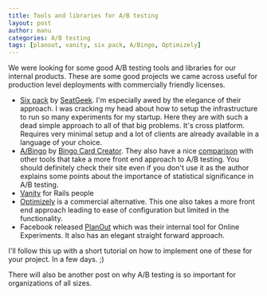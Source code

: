 ```yaml
---
title: Tools and libraries for A/B testing
layout: post
author: manu
categories: A/B testing
tags: [planout, vanity, six pack, A/Bingo, Optimizely]
---
```


We were looking for some good A/B testing tools and libraries for our internal products. These are some good projects we came across useful for production level deployments with commercially friendly licenses.

- [Six pack](https://github.com/seatgeek/sixpack) by [SeatGeek](http://seatgeek.com). I'm especially awed by the elegance of their approach. I was cracking my head about how to setup the infrastructure to run so many experiments for my startup. Here they are with such a dead simple approach to all of that big problems. It's cross platform. Requires very minimal setup and a lot of clients are already available in a language of your choice.
- [A/Bingo](http://www.bingocardcreator.com/abingo) by  [Bingo Card Creator](http://www.bingocardcreator.com). They also have a nice [comparison](http://www.bingocardcreator.com/abingo/compare) with other tools that take a more front end approach to A/B testing. You should definitely check their site even if you don't use it as the author explains some points about the importance of statistical significance in A/B testing.
- [Vanity](http://vanity.labnotes.org/) for Rails people
- [Optimizely](https://www.optimizely.com) is a commercial alternative. This one also takes a more front end approach leading to ease of configuration but limited in the functionality.
- Facebook released [PlanOut](http://facebook.github.io/planout/) which was their internal tool for Online Experiments. It also has an elegant straight forward approach.

I'll follow this up with a short tutorial on how to implement one of these for your project. In a few days. ;)

There will also be another post on why A/B testing is so important for organizations of all sizes.

